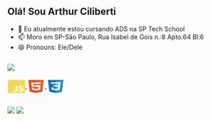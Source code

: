 ## Olá! Sou Arthur Ciliberti
- 🌱 Eu atualmente estou cursando ADS na SP Tech School
- 📫 Moro em SP-São Paulo, Rua Isabel de Gois n.:8 Apto:64 Bl:6
- 😄 Pronouns: Ele/Dele

##

<div>
  <a href="https://github.com/Arthur-Ciliberti
  <img heigth="180em" src="https://github-readme-stats.vercel.app/api?username=Arthur-Ciliberti&show_icons=true&theme=dracula"/>
  <img heigth="180em" src="https://github-readme-stats.vercel.app/api/top-langs/?username=Arthur-Ciliberti&layout=compact&langs_count=4&theme=dracula"/>
</div>

<div style="inline-block"><br>
  <img align="center" alt="Diego-Js" height="30" width="40" src="https://raw.githubusercontent.com/devicons/devicon/master/icons/javascript/javascript-plain.svg" style="max width:100%;">
  <img align="center" alt="Diego-HTML" height="30" width="40" src="https://raw.githubusercontent.com/devicons/devicon/master/icons/html5/html5-original.svg" style="max-width:100%;">
  <img align="center" alt="Diego-CSS" height="30" width="40" src="https://raw.githubusercontent.com/devicons/devicon/master/icons/css3/css3-original.svg" style="max-width:100%;">
</div>

##

<div> 
  <a href="https://www.instagram.com/cilibert.arthurs/" target="_blank"><img src="https://img.shields.io/badge/-Instagram-%23E4405F?style=for-the-badge&logo=instagram&logoColor=white" target="_blank"></a>
  <a href="https://www.linkedin.com/in/arthur-ciliberti-098893257/" target="_blank"><img src="https://img.shields.io/badge/-LinkedIn-%230077B5?style=for-the-badge&logo=linkedin&logoColor=white" target="_blank"></a> 
  
</div>
